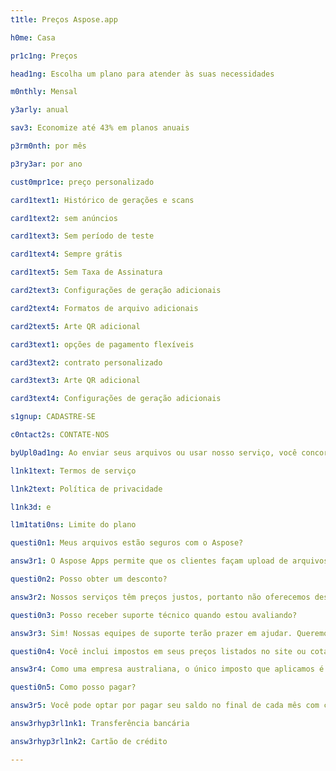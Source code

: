 ```yaml
---
t1tle: Preços Aspose.app

h0me: Casa

pr1c1ng: Preços

head1ng: Escolha um plano para atender às suas necessidades

m0nthly: Mensal

y3arly: anual

sav3: Economize até 43% em planos anuais

p3rm0nth: por mês

p3ry3ar: por ano

cust0mpr1ce: preço personalizado

card1text1: Histórico de gerações e scans

card1text2: sem anúncios

card1text3: Sem período de teste

card1text4: Sempre grátis

card1text5: Sem Taxa de Assinatura

card2text3: Configurações de geração adicionais

card2text4: Formatos de arquivo adicionais

card2text5: Arte QR adicional

card3text1: opções de pagamento flexíveis

card3text2: contrato personalizado

card3text3: Arte QR adicional

card3text4: Configurações de geração adicionais

s1gnup: CADASTRE-SE

c0ntact2s: CONTATE-NOS

byUpl0ad1ng: Ao enviar seus arquivos ou usar nosso serviço, você concorda com nossos

l1nk1text: Termos de serviço

l1nk2text: Política de privacidade

l1nk3d: e

l1m1tati0ns: Limite do plano

questi0n1: Meus arquivos estão seguros com o Aspose?

answ3r1: O Aspose Apps permite que os clientes façam upload de arquivos opcionalmente para o próprio armazenamento do Aspose Apps. Nenhum desses arquivos é acessível a qualquer pessoa que não seja o próprio cliente. Aspose App permite que os clientes carreguem arquivos para conversas ou outras operações de documentos. Esta política descreve como tratamos a retenção desses arquivos. Todos os arquivos enviados para o site são retidos por no máximo 24 horas antes de serem excluídos automaticamente. Esses arquivos não podem ser acessados por qualquer pessoa além da pessoa que os carrega.

questi0n2: Posso obter um desconto?

answ3r2: Nossos serviços têm preços justos, portanto não oferecemos descontos. Preocupamo-nos com os nossos clientes e estamos sempre à procura de formas de lhes oferecer a melhor relação qualidade/preço. Nosso plano de preços é justo tanto para nós quanto para os consumidores, portanto, não entramos em nenhum desconto ou negociação de preços.

questi0n3: Posso receber suporte técnico quando estou avaliando?

answ3r3: Sim! Nossas equipes de suporte terão prazer em ajudar. Queremos garantir que não haja surpresas ruins depois que você começar a usar o produto. Nós fornecemos um fórum online que é mantido por nossa equipe de desenvolvimento altamente treinada. Se você já comprou ou ainda está avaliando, sempre forneceremos assistência oportuna e útil.

questi0n4: Você inclui impostos em seus preços listados no site ou cotações?

answ3r4: Como uma empresa australiana, o único imposto que aplicamos é o GST para quem compra da Austrália. Nossos preços no site excluem GST. Nossas notas fiscais para clientes australianos incluem GST.

questi0n5: Como posso pagar?

answ3r5: Você pode optar por pagar seu saldo no final de cada mês com cartão de crédito ou pré-pagamento creditando sua conta antecipadamente por transferência bancária. Todos os preços estão em dólares americanos (USD). Para mais detalhes consulte estas instruções

answ3rhyp3rl1nk1: Transferência bancária

answ3rhyp3rl1nk2: Cartão de crédito

---
```


